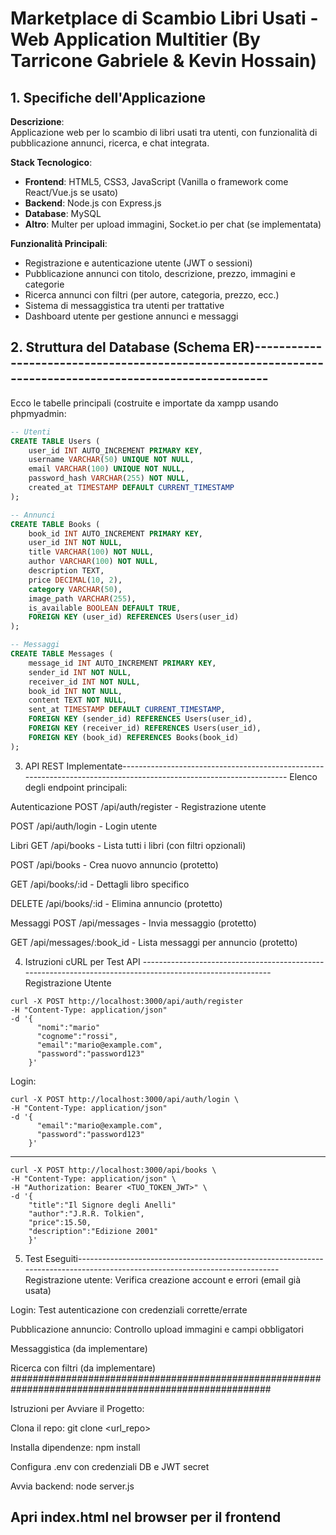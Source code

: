 # Marketplace di Scambio Libri Usati - Web Application Multitier (By Tarricone Gabriele & Kevin Hossain)

## 1. Specifiche dell'Applicazione
**Descrizione**:  
Applicazione web per lo scambio di libri usati tra utenti, con funzionalità di pubblicazione annunci, ricerca, e chat integrata.

**Stack Tecnologico**:
- **Frontend**: HTML5, CSS3, JavaScript (Vanilla o framework come React/Vue.js se usato)
- **Backend**: Node.js con Express.js
- **Database**: MySQL
- **Altro**: Multer per upload immagini, Socket.io per chat (se implementata)

**Funzionalità Principali**:
- Registrazione e autenticazione utente (JWT o sessioni)
- Pubblicazione annunci con titolo, descrizione, prezzo, immagini e categorie
- Ricerca annunci con filtri (per autore, categoria, prezzo, ecc.)
- Sistema di messaggistica tra utenti per trattative
- Dashboard utente per gestione annunci e messaggi

## 2. Struttura del Database (Schema ER)--------------------------------------------------------------------------------------------------------
Ecco le tabelle principali (costruite e importate da xampp usando phpmyadmin:

```sql
-- Utenti
CREATE TABLE Users (
    user_id INT AUTO_INCREMENT PRIMARY KEY,
    username VARCHAR(50) UNIQUE NOT NULL,
    email VARCHAR(100) UNIQUE NOT NULL,
    password_hash VARCHAR(255) NOT NULL,
    created_at TIMESTAMP DEFAULT CURRENT_TIMESTAMP
);

-- Annunci
CREATE TABLE Books (
    book_id INT AUTO_INCREMENT PRIMARY KEY,
    user_id INT NOT NULL,
    title VARCHAR(100) NOT NULL,
    author VARCHAR(100) NOT NULL,
    description TEXT,
    price DECIMAL(10, 2),
    category VARCHAR(50),
    image_path VARCHAR(255),
    is_available BOOLEAN DEFAULT TRUE,
    FOREIGN KEY (user_id) REFERENCES Users(user_id)
);

-- Messaggi
CREATE TABLE Messages (
    message_id INT AUTO_INCREMENT PRIMARY KEY,
    sender_id INT NOT NULL,
    receiver_id INT NOT NULL,
    book_id INT NOT NULL,
    content TEXT NOT NULL,
    sent_at TIMESTAMP DEFAULT CURRENT_TIMESTAMP,
    FOREIGN KEY (sender_id) REFERENCES Users(user_id),
    FOREIGN KEY (receiver_id) REFERENCES Users(user_id),
    FOREIGN KEY (book_id) REFERENCES Books(book_id)
);
```

3. API REST Implementate-------------------------------------------------------------------------------------------------------------------
Elenco degli endpoint principali:

Autenticazione
POST /api/auth/register - Registrazione utente

POST /api/auth/login - Login utente

Libri
GET /api/books - Lista tutti i libri (con filtri opzionali)

POST /api/books - Crea nuovo annuncio (protetto)

GET /api/books/:id - Dettagli libro specifico

DELETE /api/books/:id - Elimina annuncio (protetto)

Messaggi
POST /api/messages - Invia messaggio (protetto)

GET /api/messages/:book_id - Lista messaggi per annuncio (protetto)

4. Istruzioni cURL per Test API ----------------------------------------------------------------------------------------------------------
Registrazione Utente
```
curl -X POST http://localhost:3000/api/auth/register 
-H "Content-Type: application/json" 
-d '{
      "nomi":"mario"   
      "cognome":"rossi",
      "email":"mario@example.com", 
      "password":"password123"
    }'
```
Login:
```
curl -X POST http://localhost:3000/api/auth/login \
-H "Content-Type: application/json" 
-d '{
      "email":"mario@example.com", 
      "password":"password123"
    }'
```
-------------------------------------------------------------------------------------------------------------------------------------------
```
curl -X POST http://localhost:3000/api/books \
-H "Content-Type: application/json" \
-H "Authorization: Bearer <TUO_TOKEN_JWT>" \
-d '{
    "title":"Il Signore degli Anelli"
    "author":"J.R.R. Tolkien", 
    "price":15.50, 
    "description":"Edizione 2001"
    }'
```    
5. Test Eseguiti----------------------------------------------------------------------------------------------------------------------------
Registrazione utente: Verifica creazione account e errori (email già usata)

Login: Test autenticazione con credenziali corrette/errate

Pubblicazione annuncio: Controllo upload immagini e campi obbligatori

Messaggistica (da implementare)

Ricerca con filtri (da implementare)
#######################################################################################################

Istruzioni per Avviare il Progetto:

Clona il repo: git clone <url_repo>

Installa dipendenze: npm install

Configura .env con credenziali DB e JWT secret

Avvia backend: node server.js

Apri index.html nel browser per il frontend
---------------------------------------------------------------------------------------------------------------------------------------------

